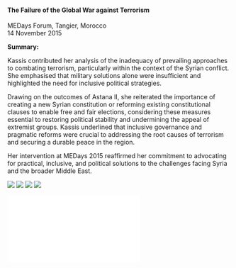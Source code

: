 <h4>The Failure of the Global War against Terrorism</h4>

MEDays Forum, Tangier, Morocco  
14 November 2015  

<b>Summary:</b>	

Kassis contributed her analysis of the inadequacy of prevailing approaches to combating terrorism, particularly within the context of the Syrian conflict. She emphasised that military solutions alone were insufficient and highlighted the need for inclusive political strategies.

Drawing on the outcomes of Astana II, she reiterated the importance of creating a new Syrian constitution or reforming existing constitutional clauses to enable free and fair elections, considering these measures essential to restoring political stability and undermining the appeal of extremist groups. Kassis underlined that inclusive governance and pragmatic reforms were crucial to addressing the root causes of terrorism and securing a durable peace in the region.

Her intervention at MEDays 2015 reaffirmed her commitment to advocating for practical, inclusive, and political solutions to the challenges facing Syria and the broader Middle East.

![](100.JPG)
![](101.JPG)
![](102.JPG)
![](103.JPG)

![](104.pdf)
<p></p>
